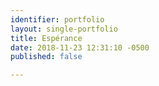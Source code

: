 ```yaml
---
identifier: portfolio
layout: single-portfolio
title: Espérance
date: 2018-11-23 12:31:10 -0500
published: false

---
```

